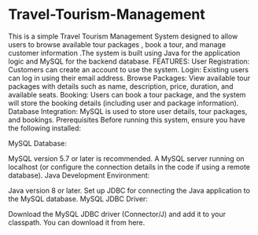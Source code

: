 # Travel-Tourism-Management
This is a simple Travel Tourism Management System designed to allow users to browse available tour packages , book a tour, and manage customer information .The system is built using Java for the application logic and MySQL for the backend database.
FEATURES:
User Registration: Customers can create an account to use the system.
Login: Existing users can log in using their email address.
Browse Packages: View available tour packages with details such as name, description, price, duration, and available seats.
Booking: Users can book a tour package, and the system will store the booking details (including user and package information).
Database Integration: MySQL is used to store user details, tour packages, and bookings.
Prerequisites
Before running this system, ensure you have the following installed:

MySQL Database:

MySQL version 5.7 or later is recommended.
A MySQL server running on localhost (or configure the connection details in the code if using a remote database).
Java Development Environment:

Java version 8 or later.
Set up JDBC for connecting the Java application to the MySQL database.
MySQL JDBC Driver:

Download the MySQL JDBC driver (Connector/J) and add it to your classpath. You can download it from here.
